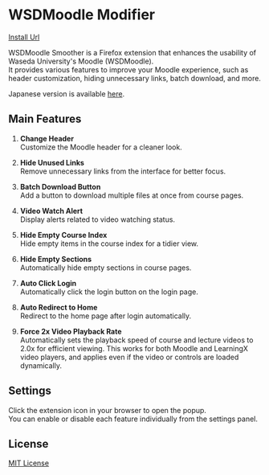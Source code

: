 # WSDMoodle Modifier

[Install Url](https://addons.mozilla.org/ja/firefox/addon/wsdmoodle-modifier/)

WSDMoodle Smoother is a Firefox extension that enhances the usability of Waseda University's Moodle (WSDMoodle).  
It provides various features to improve your Moodle experience, such as header customization, hiding unnecessary links, batch download, and more.

Japanese version is available [here](docs/README.ja.md).

## Main Features

1. **Change Header**  
   Customize the Moodle header for a cleaner look.

2. **Hide Unused Links**  
   Remove unnecessary links from the interface for better focus.

3. **Batch Download Button**  
   Add a button to download multiple files at once from course pages.

4. **Video Watch Alert**  
   Display alerts related to video watching status.

5. **Hide Empty Course Index**  
   Hide empty items in the course index for a tidier view.

6. **Hide Empty Sections**  
   Automatically hide empty sections in course pages.

7. **Auto Click Login**  
   Automatically click the login button on the login page.

8. **Auto Redirect to Home**  
   Redirect to the home page after login automatically.

9. **Force 2x Video Playback Rate**  
   Automatically sets the playback speed of course and lecture videos to 2.0x for efficient viewing. This works for both Moodle and LearningX video players, and applies even if the video or controls are loaded dynamically.

## Settings

Click the extension icon in your browser to open the popup.  
You can enable or disable each feature individually from the settings panel.

## License

[MIT License](./LICENSE)
